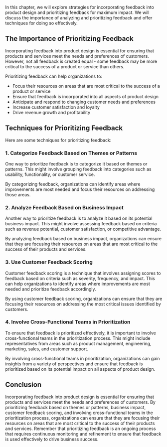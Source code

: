 
In this chapter, we will explore strategies for incorporating feedback into product design and prioritizing feedback for maximum impact. We will discuss the importance of analyzing and prioritizing feedback and offer techniques for doing so effectively.

The Importance of Prioritizing Feedback
---------------------------------------

Incorporating feedback into product design is essential for ensuring that products and services meet the needs and preferences of customers. However, not all feedback is created equal - some feedback may be more critical to the success of a product or service than others.

Prioritizing feedback can help organizations to:

* Focus their resources on areas that are most critical to the success of a product or service
* Ensure that feedback is incorporated into all aspects of product design
* Anticipate and respond to changing customer needs and preferences
* Increase customer satisfaction and loyalty
* Drive revenue growth and profitability

Techniques for Prioritizing Feedback
------------------------------------

Here are some techniques for prioritizing feedback:

### 1. Categorize Feedback Based on Themes or Patterns

One way to prioritize feedback is to categorize it based on themes or patterns. This might involve grouping feedback into categories such as usability, functionality, or customer service.

By categorizing feedback, organizations can identify areas where improvements are most needed and focus their resources on addressing those areas.

### 2. Analyze Feedback Based on Business Impact

Another way to prioritize feedback is to analyze it based on its potential business impact. This might involve assessing feedback based on criteria such as revenue potential, customer satisfaction, or competitive advantage.

By analyzing feedback based on business impact, organizations can ensure that they are focusing their resources on areas that are most critical to the success of their products and services.

### 3. Use Customer Feedback Scoring

Customer feedback scoring is a technique that involves assigning scores to feedback based on criteria such as severity, frequency, and impact. This can help organizations to identify areas where improvements are most needed and prioritize feedback accordingly.

By using customer feedback scoring, organizations can ensure that they are focusing their resources on addressing the most critical issues identified by customers.

### 4. Involve Cross-Functional Teams in Prioritization

To ensure that feedback is prioritized effectively, it is important to involve cross-functional teams in the prioritization process. This might include representatives from areas such as product management, engineering, marketing, sales, and customer support.

By involving cross-functional teams in prioritization, organizations can gain insights from a variety of perspectives and ensure that feedback is prioritized based on its potential impact on all aspects of product design.

Conclusion
----------

Incorporating feedback into product design is essential for ensuring that products and services meet the needs and preferences of customers. By prioritizing feedback based on themes or patterns, business impact, customer feedback scoring, and involving cross-functional teams in the prioritization process, organizations can ensure that they are focusing their resources on areas that are most critical to the success of their products and services. Remember that prioritizing feedback is an ongoing process that requires continuous monitoring and refinement to ensure that feedback is used effectively to drive business success.
